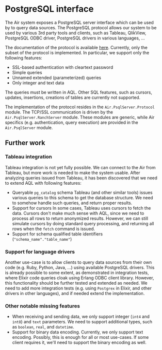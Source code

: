 # PostgreSQL interface

The Air system exposes a PostgreSQL server interface which can be used by to query data sources. The PostgreSQL protocol allows our system to be used by various 3rd party tools and clients, such as Tableau, QlikView, PostgreSQL ODBC driver, PostgreSQL drivers in various languages, ...

The documentation of the protocol is available [here](https://www.postgresql.org/docs/9.6/static/protocol.html). Currently, only the subset of the protocol is implemented. In particular, we support only the following features:

- SSL-based authentication with cleartext password
- Simple queries
- Unnamed extended (parameterized) queries
- Only integer and text data

The queries must be written in AQL. Other SQL features, such as cursors, updates, insertions, creations of tables are currently not supported.

The implementation of the protocol resides in the `Air.PsqlServer.Protocol` module. The TCP/SSL communication is driven by the `Air.PsqlServer.RanchServer` module. These modules are generic, while Air specifics (e.g. authentication, query execution) are provided in the `Air.PsqlServer` module.

## Further work

### Tableau integration

Tableau integration is not yet fully possible. We can connect to the Air from Tableau, but more work is needed to make the system usable. After analyzing queries issued from Tableau, it has been discovered that we need to extend AQL with following features:

- Queryable `pg_catalog` schema
  Tableau (and other similar tools) issues various queries to this schema to get the database structure. We need to somehow handle such queries, and return proper results.
- Support for cursors
  In some cases, Tableau uses cursors to fetch the data. Cursors don't make much sense with AQL, since we need to process all rows to return anonymized results. However, we can still simulate cursors by doing standard query processing, and returning all rows when the `fetch` command is issued.
- Support for schema qualified table identifiers (`"schema_name"."table_name"`)

### Support for language drivers

Another use-case is to allow clients to query data sources from their own code (e.g. Ruby, Python, Java, ...) using available PostgreSQL drivers. This is already possible to some extent, as demonstrated in integration tests, where Elixir code queries cloak using Erlang ODBC client library. However, this functionality should be further tested and extended as needed. We need to add more integration tests (e.g. using `Postgrex` in Elixir, and other drivers in other languages), and if needed extend the implementation.

### Other notable missing features

- When receiving and sending data, we only support integer (`int4` and `int8`) and `text` parameters. We need to support additional types, such as `boolean`, `real`, and `datetime`.
- Support for binary data encoding. Currently, we only support text encoding. Possibly, this is enough for all or most use-cases. If some client requires it, we'll need to support the binary encoding as well.
